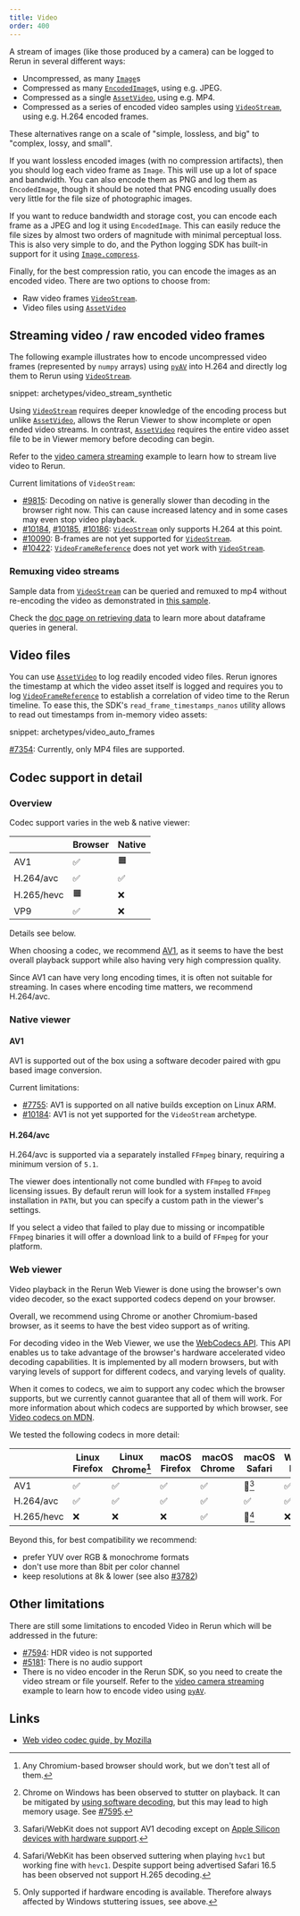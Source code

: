 ```yaml
---
title: Video
order: 400
---
```


A stream of images (like those produced by a camera) can be logged to Rerun in several different ways:

* Uncompressed, as many [`Image`](../reference/types/archetypes/image.md)s
* Compressed as many [`EncodedImage`](../reference/types/archetypes/encoded_image.md)s, using e.g. JPEG.
* Compressed as a single [`AssetVideo`](../reference/types/archetypes/asset_video.md), using e.g. MP4.
* Compressed as a series of encoded video samples using [`VideoStream`](../reference/types/archetypes/video_stream.md), using e.g. H.264 encoded frames.

These alternatives range on a scale of "simple, lossless, and big" to "complex, lossy, and small".

If you want lossless encoded images (with no compression artifacts), then you should log each video frame as `Image`.
This will use up a lot of space and bandwidth. You can also encode them as PNG and log them as `EncodedImage`,
though it should be noted that PNG encoding usually does very little for the file size of photographic images.

If you want to reduce bandwidth and storage cost, you can encode each frame as a JPEG and log it using `EncodedImage`. This can easily reduce the file sizes by almost two orders of magnitude with minimal perceptual loss.
This is also very simple to do, and the Python logging SDK has built-in support for it using [`Image.compress`](https://ref.rerun.io/docs/python/0.18.2/common/archetypes/#rerun.archetypes.Image.compress).

Finally, for the best compression ratio, you can encode the images as an encoded video.
There are two options to choose from:
* Raw video frames [`VideoStream`](../reference/types/archetypes/video_stream.md).
* Video files using [`AssetVideo`](../reference/types/archetypes/asset_video.md)

## Streaming video / raw encoded video frames

The following example illustrates how to encode uncompressed video frames (represented by `numpy` arrays)
using [`pyAV`](https://github.com/PyAV-Org/PyAV) into H.264 and directly log them to Rerun using [`VideoStream`](../reference/types/archetypes/video_stream.md).

snippet: archetypes/video_stream_synthetic

Using [`VideoStream`](../reference/types/archetypes/video_stream.md) requires deeper knowledge of the encoding process
but unlike [`AssetVideo`](../reference/types/archetypes/asset_video.md),
allows the Rerun Viewer to show incomplete or open ended video streams.
In contrast, [`AssetVideo`](../reference/types/archetypes/asset_video.md) requires the entire
video asset file to be in Viewer memory before decoding can begin.

Refer to the [video camera streaming](https://github.com/rerun-io/rerun/blob/latest/examples/python/camera_video_stream?speculative-link) example to learn how to stream live video to Rerun.

Current limitations of `VideoStream`:
* [#9815](https://github.com/rerun-io/rerun/issues/9815): Decoding on native is generally slower than decoding in the browser right now.
  This can cause increased latency and in some cases may even stop video playback.
* [#10184](https://github.com/rerun-io/rerun/issues/10184), [#10185](https://github.com/rerun-io/rerun/issues/10185), [#10186](https://github.com/rerun-io/rerun/issues/10186): [`VideoStream`](../reference/types/archetypes/video_stream.md) only supports H.264 at this point.
* [#10090](https://github.com/rerun-io/rerun/issues/10090): B-frames are not yet supported for [`VideoStream`](../reference/types/archetypes/video_stream.md).
* [#10422](https://github.com/rerun-io/rerun/issues/10422): [`VideoFrameReference`](../reference/types/archetypes/video_frame_reference.md) does not yet work with [`VideoStream`](../reference/types/archetypes/video_stream.md).

<!--
Discoverable for scripts/zombie_todos.py:
TODO(#9815): fix above if ticket is outdated.
TODO(#10184): fix above if ticket is outdated.
TODO(#10185): fix above if ticket is outdated.
TODO(#10186): fix above if ticket is outdated.
TODO(#10090): fix above if ticket is outdated.
TODO(#10422): fix above if ticket is outdated.
-->

### Remuxing video streams

Sample data from [`VideoStream`](../reference/types/archetypes/video_stream.md) can be queried
and remuxed to mp4 without re-encoding the video as demonstrated in [this sample](https://github.com/rerun-io/rerun/blob/latest/docs/snippets/all/archetypes/video_stream_query_and_mux.py#speculative-link).

Check the [doc page on retrieving data](../../content/howto/get-data-out.md) to learn more about dataframe queries in general.


## Video files

You can use [`AssetVideo`](../reference/types/archetypes/asset_video.md) to log readily encoded video files.
Rerun ignores the timestamp at which the video asset itself is logged and requires you
to log [`VideoFrameReference`](../reference/types/archetypes/video_frame_reference.md) to establish a
correlation of video time to the Rerun timeline.
To ease this, the SDK's `read_frame_timestamps_nanos` utility allows to read out timestamps from in-memory video assets:

snippet: archetypes/video_auto_frames

[#7354](https://github.com/rerun-io/rerun/issues/7354): Currently, only MP4 files are supported.

<!--
Discoverable for scripts/zombie_todos.py:
TODO(#7354): fix above if ticket is outdated.
-->

## Codec support in detail

### Overview

Codec support varies in the web & native viewer:

|            | Browser | Native |
| ---------- | ------- | ------ |
| AV1        | ✅       | 🟧      |
| H.264/avc  | ✅       | ✅      |
| H.265/hevc | 🟧       | ❌      |
| VP9        | ✅       | ❌      |

<!--
for web codecs see https://www.w3.org/TR/webcodecs-codec-registry/#video-codec-registry
VP8 is only not in the list because VP9 doesn't support MP4 as a container and that's
today the only container we take.
-->

Details see below.

When choosing a codec, we recommend [AV1](https://developer.mozilla.org/en-US/docs/Web/Media/Formats/Video_codecs#av1),
as it seems to have the best overall playback support while also having very high compression quality.

Since AV1 can have very long encoding times, it is often not suitable for streaming.
In cases where encoding time matters, we recommend H.264/avc.

### Native viewer

#### AV1

AV1 is supported out of the box using a software decoder paired with gpu based image conversion.

Current limitations:
* [#7755](https://github.com/rerun-io/rerun/issues/7755): AV1 is supported on all native builds exception on Linux ARM.
* [#10184](https://github.com/rerun-io/rerun/issues/10184): AV1 is not yet supported for the `VideoStream` archetype.

<!--
Discoverable for scripts/zombie_todos.py:
TODO(#7755): fix above if ticket is outdated.
TODO(#10184): fix above if ticket is outdated.
-->

#### H.264/avc

H.264/avc is supported via a separately installed `FFmpeg` binary, requiring a minimum version of `5.1`.

The viewer does intentionally not come bundled with `FFmpeg` to avoid licensing issues.
By default rerun will look for a system installed `FFmpeg` installation in `PATH`,
but you can specify a custom path in the viewer's settings.

If you select a video that failed to play due to missing or incompatible `FFmpeg` binaries it will offer a download link to a build of `FFmpeg` for your platform.
<!-- TODO(#8004): there should be a download button that updates the path in the settings -->

### Web viewer
Video playback in the Rerun Web Viewer is done using the browser's own video decoder, so the exact supported codecs depend on your browser.

Overall, we recommend using Chrome or another Chromium-based browser, as it seems to have the best video support as of writing.

For decoding video in the Web Viewer, we use the [WebCodecs API](https://developer.mozilla.org/en-US/docs/Web/API/WebCodecs_API).
This API enables us to take advantage of the browser's hardware accelerated video decoding capabilities.
It is implemented by all modern browsers, but with varying levels of support for different codecs, and varying levels of quality.

When it comes to codecs, we aim to support any codec which the browser supports, but
we currently cannot guarantee that all of them will work. For more information about
which codecs are supported by which browser, see [Video codecs on MDN](https://developer.mozilla.org/en-US/docs/Web/Media/Formats/Video_codecs#codec_details).

We tested the following codecs in more detail:

|            | Linux Firefox | Linux Chrome[^1] | macOS Firefox | macOS Chrome | macOS Safari | Windows Firefox | Windows Chrome[^2] |
| ---------- | ------------- | ---------------- | ------------- | ------------ | ------------ | --------------- | ------------------ |
| AV1        | ✅             | ✅                | ✅             | ✅            | 🚧[^3]        | ✅               | ✅                  |
| H.264/avc  | ✅             | ✅                | ✅             | ✅            | ✅            | ✅               | ✅                  |
| H.265/hevc | ❌             | ❌                | ❌             | ✅            | 🚧[^4]        | ❌               | 🚧[^5]              |

[^1]: Any Chromium-based browser should work, but we don't test all of them.
[^2]: Chrome on Windows has been observed to stutter on playback. It can be mitigated by [using software decoding](https://rerun.io/docs/getting-started/troubleshooting#video-stuttering), but this may lead to high memory usage. See [#7595](https://github.com/rerun-io/rerun/issues/7595).
[^3]: Safari/WebKit does not support AV1 decoding except on [Apple Silicon devices with hardware support](https://webkit.org/blog/14445/webkit-features-in-safari-17-0/).
[^4]: Safari/WebKit has been observed suttering when playing `hvc1` but working fine with `hevc1`. Despite support being advertised Safari 16.5 has been observed not support H.265 decoding.
[^5]: Only supported if hardware encoding is available. Therefore always affected by Windows stuttering issues, see above.

Beyond this, for best compatibility we recommend:
* prefer YUV over RGB & monochrome formats
* don't use more than 8bit per color channel
* keep resolutions at 8k & lower (see also [#3782](https://github.com/rerun-io/rerun/issues/3782))

## Other limitations
There are still some limitations to encoded Video in Rerun which will be addressed in the future:

* [#7594](https://github.com/rerun-io/rerun/issues/7594): HDR video is not supported
* [#5181](https://github.com/rerun-io/rerun/issues/5181): There is no audio support
* There is no video encoder in the Rerun SDK, so you need to create the video stream or file yourself.
  Refer to the [video camera streaming](https://github.com/rerun-io/rerun/blob/latest/examples/python/camera_video_stream?speculative-link) example to learn how to encode video using [`pyAV`](https://github.com/PyAV-Org/PyAV).

<!--
Discoverable for scripts/zombie_todos.py:
TODO(#7594): fix above if ticket is outdated.
TODO(#5181): fix above if ticket is outdated.
-->


## Links
* [Web video codec guide, by Mozilla](https://developer.mozilla.org/en-US/docs/Web/Media/Formats/Video_codecs)
